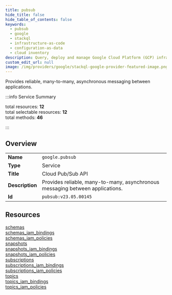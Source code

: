 ```yaml
---
title: pubsub
hide_title: false
hide_table_of_contents: false
keywords:
  - pubsub
  - google
  - stackql
  - infrastructure-as-code
  - configuration-as-data
  - cloud inventory
description: Query, deploy and manage Google Cloud Platform (GCP) infrastructure and resources using SQL
custom_edit_url: null
image: /img/providers/google/stackql-google-provider-featured-image.png
---
```

Provides reliable, many-to-many, asynchronous messaging between applications.   
    
:::info Service Summary

<div class="row">
<div class="providerDocColumn">
<span>total resources:&nbsp;<b>12</b></span><br />
<span>total selectable resources:&nbsp;<b>12</b></span><br />
<span>total methods:&nbsp;<b>46</b></span><br />
</div>
</div>

:::

## Overview
<table><tbody>
<tr><td><b>Name</b></td><td><code>google.pubsub</code></td></tr>
<tr><td><b>Type</b></td><td>Service</td></tr>
<tr><td><b>Title</b></td><td>Cloud Pub/Sub API</td></tr>
<tr><td><b>Description</b></td><td>Provides reliable, many-to-many, asynchronous messaging between applications. </td></tr>
<tr><td><b>Id</b></td><td><code>pubsub:v23.05.00145</code></td></tr>
</tbody></table>

## Resources
<div class="row">
<div class="providerDocColumn">
<a href="/providers/google/pubsub/schemas/">schemas</a><br />
<a href="/providers/google/pubsub/schemas_iam_bindings/">schemas_iam_bindings</a><br />
<a href="/providers/google/pubsub/schemas_iam_policies/">schemas_iam_policies</a><br />
<a href="/providers/google/pubsub/snapshots/">snapshots</a><br />
<a href="/providers/google/pubsub/snapshots_iam_bindings/">snapshots_iam_bindings</a><br />
<a href="/providers/google/pubsub/snapshots_iam_policies/">snapshots_iam_policies</a><br />
</div>
<div class="providerDocColumn">
<a href="/providers/google/pubsub/subscriptions/">subscriptions</a><br />
<a href="/providers/google/pubsub/subscriptions_iam_bindings/">subscriptions_iam_bindings</a><br />
<a href="/providers/google/pubsub/subscriptions_iam_policies/">subscriptions_iam_policies</a><br />
<a href="/providers/google/pubsub/topics/">topics</a><br />
<a href="/providers/google/pubsub/topics_iam_bindings/">topics_iam_bindings</a><br />
<a href="/providers/google/pubsub/topics_iam_policies/">topics_iam_policies</a><br />
</div>
</div>
